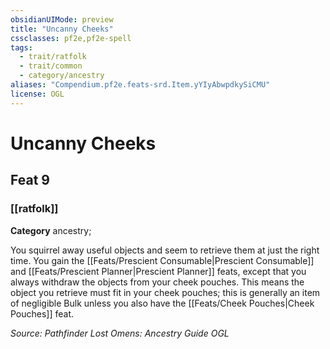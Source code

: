 ```yaml
---
obsidianUIMode: preview
title: "Uncanny Cheeks"
cssclasses: pf2e,pf2e-spell
tags:
  - trait/ratfolk
  - trait/common
  - category/ancestry
aliases: "Compendium.pf2e.feats-srd.Item.yYIyAbwpdkySiCMU"
license: OGL
---
```

# Uncanny Cheeks
## Feat 9
### [[ratfolk]]

**Category** ancestry; 




You squirrel away useful objects and seem to retrieve them at just the right time. You gain the [[Feats/Prescient Consumable|Prescient Consumable]] and [[Feats/Prescient Planner|Prescient Planner]] feats, except that you always withdraw the objects from your cheek pouches. This means the object you retrieve must fit in your cheek pouches; this is generally an item of negligible Bulk unless you also have the [[Feats/Cheek Pouches|Cheek Pouches]] feat.

*Source: Pathfinder Lost Omens: Ancestry Guide*
*OGL*